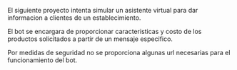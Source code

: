 El siguiente proyecto intenta simular un asistente virtual para dar informacion a clientes de un establecimiento.

El bot se encargara de proporcionar caracteristicas y costo de los productos solicitados a partir de un mensaje especifico. 

Por medidas de seguridad no se proporciona algunas url necesarias para el funcionamiento del bot.